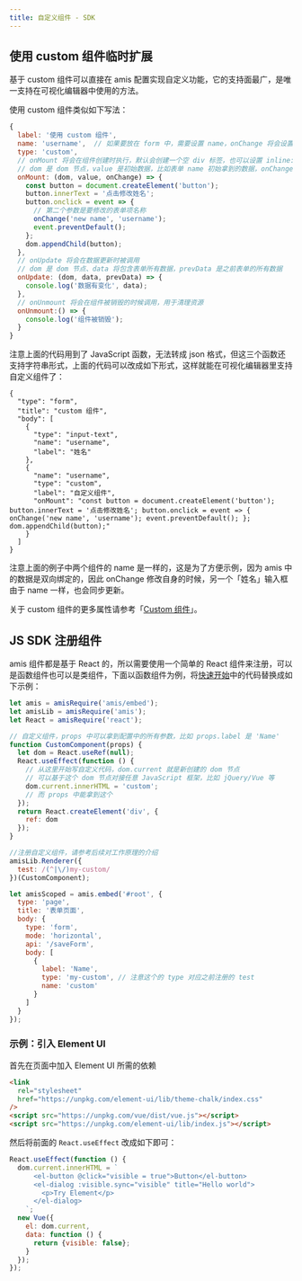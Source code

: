 ```yaml
---
title: 自定义组件 - SDK
---
```


## 使用 custom 组件临时扩展

基于 custom 组件可以直接在 amis 配置实现自定义功能，它的支持面最广，是唯一支持在可视化编辑器中使用的方法。

使用 custom 组件类似如下写法：

```javascript
{
  label: '使用 custom 组件',
  name: 'username',  // 如果要放在 form 中，需要设置 name，onChange 将会设置这个值
  type: 'custom',
  // onMount 将会在组件创建时执行，默认会创建一个空 div 标签，也可以设置 inline: true 来创建 span 标签
  // dom 是 dom 节点，value 是初始数据，比如表单 name 初始拿到的数据，onChange 只有在表单下才会有
  onMount: (dom, value, onChange) => {
    const button = document.createElement('button');
    button.innerText = '点击修改姓名';
    button.onclick = event => {
      // 第二个参数是要修改的表单项名称
      onChange('new name', 'username');
      event.preventDefault();
    };
    dom.appendChild(button);
  },
  // onUpdate 将会在数据更新时被调用
  // dom 是 dom 节点、data 将包含表单所有数据，prevData 是之前表单的所有数据
  onUpdate: (dom, data, prevData) => {
    console.log('数据有变化', data);
  },
  // onUnmount 将会在组件被销毁的时候调用，用于清理资源
  onUnmount:() => {
    console.log('组件被销毁');
  }
}
```

注意上面的代码用到了 JavaScript 函数，无法转成 json 格式，但这三个函数还支持字符串形式，上面的代码可以改成如下形式，这样就能在可视化编辑器里支持自定义组件了：

```schema: scope="body"
{
  "type": "form",
  "title": "custom 组件",
  "body": [
    {
      "type": "input-text",
      "name": "username",
      "label": "姓名"
    },
    {
      "name": "username",
      "type": "custom",
      "label": "自定义组件",
      "onMount": "const button = document.createElement('button'); button.innerText = '点击修改姓名'; button.onclick = event => { onChange('new name', 'username'); event.preventDefault(); }; dom.appendChild(button);"
    }
  ]
}
```

注意上面的例子中两个组件的 name 是一样的，这是为了方便示例，因为 amis 中的数据是双向绑定的，因此 onChange 修改自身的时候，另一个「姓名」输入框由于 name 一样，也会同步更新。

关于 custom 组件的更多属性请参考「[Custom 组件](../../components/custom)」。

## JS SDK 注册组件

amis 组件都是基于 React 的，所以需要使用一个简单的 React 组件来注册，可以是函数组件也可以是类组件，下面以函数组件为例，将[快速开始](../start/getting-started)中的代码替换成如下示例：

```javascript
let amis = amisRequire('amis/embed');
let amisLib = amisRequire('amis');
let React = amisRequire('react');

// 自定义组件，props 中可以拿到配置中的所有参数，比如 props.label 是 'Name'
function CustomComponent(props) {
  let dom = React.useRef(null);
  React.useEffect(function () {
    // 从这里开始写自定义代码，dom.current 就是新创建的 dom 节点
    // 可以基于这个 dom 节点对接任意 JavaScript 框架，比如 jQuery/Vue 等
    dom.current.innerHTML = 'custom';
    // 而 props 中能拿到这个
  });
  return React.createElement('div', {
    ref: dom
  });
}

//注册自定义组件，请参考后续对工作原理的介绍
amisLib.Renderer({
  test: /(^|\/)my-custom/
})(CustomComponent);

let amisScoped = amis.embed('#root', {
  type: 'page',
  title: '表单页面',
  body: {
    type: 'form',
    mode: 'horizontal',
    api: '/saveForm',
    body: [
      {
        label: 'Name',
        type: 'my-custom', // 注意这个的 type 对应之前注册的 test
        name: 'custom'
      }
    ]
  }
});
```

### 示例：引入 Element UI

首先在页面中加入 Element UI 所需的依赖

```html
<link
  rel="stylesheet"
  href="https://unpkg.com/element-ui/lib/theme-chalk/index.css"
/>
<script src="https://unpkg.com/vue/dist/vue.js"></script>
<script src="https://unpkg.com/element-ui/lib/index.js"></script>
```

然后将前面的 `React.useEffect` 改成如下即可：

```javascript
React.useEffect(function () {
  dom.current.innerHTML = `
      <el-button @click="visible = true">Button</el-button>
      <el-dialog :visible.sync="visible" title="Hello world">
        <p>Try Element</p>
      </el-dialog>
    `;
  new Vue({
    el: dom.current,
    data: function () {
      return {visible: false};
    }
  });
});
```
